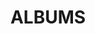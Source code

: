 ---
layout: album_gallery
resource: facebook
title: "ALBUMS"
description: "archive"
active: gallery
header-img: "img/gallery-bg.jpg"
images:

- image_path: /quan_ngan/1/972423611596896_469065282_972423938263530_5392895289641892678_n.jpg
  gallery-folder: /gallery/quan_ngan/1/
  gallery-name: 1
  gallery-date: February 2025
- image_path: /quan_ngan/10/844748257697766_445359738_844748741031051_8237925353175440060_n.jpg
  gallery-folder: /gallery/quan_ngan/10/
  gallery-name: 10
  gallery-date: February 2025
- image_path: /quan_ngan/11/985462193626371_471045060_985462863626304_241653766967761238_n.jpg
  gallery-folder: /gallery/quan_ngan/11/
  gallery-name: 11
  gallery-date: February 2025
- image_path: /quan_ngan/2/737494951756431_392837248_737625385076721_2210609081461437865_n.jpg
  gallery-folder: /gallery/quan_ngan/2/
  gallery-name: 2
  gallery-date: February 2025
- image_path: /quan_ngan/3/742842181221709_413034305_746939007478692_444943938158947097_n.jpg
  gallery-folder: /gallery/quan_ngan/3/
  gallery-name: 3
  gallery-date: February 2025
- image_path: /quan_ngan/4/884170440422214_453265195_881736813998910_5699962868642884527_n.jpg
  gallery-folder: /gallery/quan_ngan/4/
  gallery-name: 4
  gallery-date: February 2025
- image_path: /quan_ngan/5/737177798454813_407597250_737178038454789_7239323252708820276_n.jpg
  gallery-folder: /gallery/quan_ngan/5/
  gallery-name: 5
  gallery-date: February 2025
- image_path: /quan_ngan/6/929873842518540_418585938_758870842952175_3143233590192887695_n.jpg
  gallery-folder: /gallery/quan_ngan/6/
  gallery-name: 6
  gallery-date: February 2025
- image_path: /quan_ngan/7/929446745894583_461987504_929446975894560_264652051265074934_n.jpg
  gallery-folder: /gallery/quan_ngan/7/
  gallery-name: 7
  gallery-date: February 2025
- image_path: /quan_ngan/8/953290716843519_465866947_953291470176777_7378999769257273030_n.jpg
  gallery-folder: /gallery/quan_ngan/8/
  gallery-name: 8
  gallery-date: February 2025
- image_path: /quan_ngan/9/891743409664917_455215886_891743619664896_8269292723833859092_n.jpg
  gallery-folder: /gallery/quan_ngan/9/
  gallery-name: 9
  gallery-date: February 2025
---